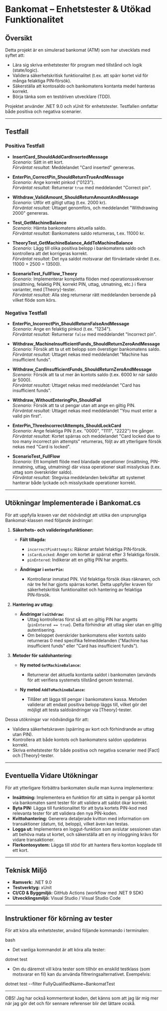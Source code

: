 # Bankomat – Enhetstester & Utökad Funktionalitet

## Översikt

Detta projekt är en simulerad bankomat (ATM) som har utvecklats med syftet att:
- Lära sig skriva enhetstester för program med tillstånd och logik (state/logic).
- Validera säkerhetskritisk funktionalitet (t.ex. att spärr kortet vid för många felaktiga PIN‑försök).
- Säkerställa att kontosaldo och bankomatens kontanta medel hanteras korrekt.
- Börja tänka som en testdriven utvecklare (TDD).

Projektet använder .NET 9.0 och xUnit för enhetstester. Testfallen omfattar både positiva och negativa scenarier.

---

## Testfall

### Positiva Testfall
- **InsertCard_ShouldAddCardInsertedMessage**  
  *Scenario:* Sätt in ett kort.  
  *Förväntat resultat:* Meddelandet "Card inserted" genereras.

- **EnterPin_CorrectPin_ShouldReturnTrueAndMessage**  
  *Scenario:* Ange korrekt pinkod ("0123").  
  *Förväntat resultat:* Returnerar `true` med meddelandet "Correct pin".

- **Withdraw_ValidAmount_ShouldReturnAmountAndMessage**  
  *Scenario:* Utför ett giltigt uttag (t.ex. 2000 kr).  
  *Förväntat resultat:* Uttaget genomförs, och meddelandet "Withdrawing 2000" genereras.

- **Test_GetMachineBalance**  
  *Scenario:* Hämta bankomatens aktuella saldo.  
  *Förväntat resultat:* Bankomatens saldo returneras, t.ex. 11000 kr.

- **TheoryTest_GetMachineBalance_AddToMachineBalance**  
  *Scenario:* Lägg till olika positiva belopp i bankomatens saldo och kontrollera att det korrigeras korrekt.  
  *Förväntat resultat:* Det nya saldot motsvarar det förväntade värdet (t.ex. 11000 + 2500 = 13500).

- **ScenarioTest_FullFlow_Theory**  
  *Scenario:* Implementerar kompletta flöden med operationssekvenser (insättning, felaktig PIN, korrekt PIN, uttag, utmatning, etc.) i flera varianter, med [Theory]-tester.  
  *Förväntat resultat:* Alla steg returnerar rätt meddelanden beroende på vilket flöde som körs.

### Negativa Testfall
- **EnterPin_IncorrectPin_ShouldReturnFalseAndMessage**  
  *Scenario:* Ange en felaktig pinkod (t.ex. "1234").  
  *Förväntat resultat:* Returnerar `false` med meddelandet "Incorrect pin".

- **Withdraw_MachineInsufficientFunds_ShouldReturnZeroAndMessage**  
  *Scenario:* Försök att ta ut ett belopp som överstiger bankomatens saldo.  
  *Förväntat resultat:* Uttaget nekas med meddelandet "Machine has insufficient funds".

- **Withdraw_CardInsufficientFunds_ShouldReturnZeroAndMessage**  
  *Scenario:* Försök att ta ut mer än kontots saldo (t.ex. 6000 kr när saldo är 5000).  
  *Förväntat resultat:* Uttaget nekas med meddelandet "Card has insufficient funds".

- **Withdraw_WithoutEnteringPin_ShouldFail**  
  *Scenario:* Försök att ta ut pengar utan att ange en giltig PIN.  
  *Förväntat resultat:* Uttaget nekas med meddelandet "You must enter a valid pin first".

- **EnterPin_ThreeIncorrectAttempts_ShouldLockCard**  
  *Scenario:* Ange felaktiga PIN (t.ex. "0000", "1111", "2222") tre gånger.  
  *Förväntat resultat:* Kortet spärras och meddelandet "Card locked due to too many incorrect pin attempts" returneras, följt av att ytterligare försök nekas med "Card is locked".

- **ScenarioTest_FullFlow**  
  *Scenario:* Ett komplett flöde med blandade operationer (insättning, PIN-inmatning, uttag, utmatning) där vissa operationer skall misslyckas (t.ex. uttag som överskrider saldo).  
  *Förväntat resultat:* Stegvisa meddelanden bekräftar att systemet hanterar både lyckade och misslyckade operationer korrekt.

---

## Utökningar Implementerade i Bankomat.cs

För att uppfylla kraven var det nödvändigt att utöka den ursprungliga Bankomat-klassen med följande ändringar:

1. **Säkerhets- och valideringsfunktioner:**
   - **Fält tillagda:**  
     - `incorrectPinAttempts`: Räknar antalet felaktiga PIN‑försök.  
     - `isCardLocked`: Anger om kortet är spärrat efter 3 felaktiga försök.  
     - `pinEntered`: Indikerar att en giltig PIN har angetts.
   
   - **Ändringar i `enterPin`:**  
     - Kontrollerar inmatad PIN. Vid felaktiga försök ökas räknaren, och när tre fel har gjorts spärras kortet. Detta uppfyller kraven för säkerhetskritisk funktionalitet och hantering av felaktiga PIN‑försök.

2. **Hantering av uttag:**
   - **Ändringar i `withdraw`:**  
     - Uttag kontrolleras först så att en giltig PIN har angetts (`pinEntered == true`). Detta förhindrar att uttag sker utan en giltig autentisering.  
     - Om beloppet överskrider bankomatens eller kontots saldo returneras 0 med specifika felmeddelanden ("Machine has insufficient funds" eller "Card has insufficient funds").

3. **Metoder för saldohantering:**
   - **Ny metod `GetMachineBalance`:**  
     - Returnerar det aktuella kontanta saldot i bankomaten (används för att verifiera systemets tillstånd genom testerna).
   
   - **Ny metod `AddToMachineBalance`:**  
     - Tillåter att lägga till pengar i bankomatens kassa. Metoden validerar att endast positiva belopp läggs till, vilket gör det möjligt att testa saldoändringar via [Theory]-tester.

Dessa utökningar var nödvändiga för att:
- Validera säkerhetskraven (spärring av kort och förhindrande av uttag utan PIN).
- Kontrollera att både kontots och bankomatens saldon uppdateras korrekt.
- Skriva enhetstester för både positiva och negativa scenarier med [Fact] och [Theory]-tester.

---

## Eventuella Vidare Utökningar

För att ytterligare förbättra bankomaten skulle man kunna implementera:
- **Insättning:** Implementera en funktion för att sätta in pengar på kontot via bankomaten samt tester för att validera att saldot ökar korrekt.
- **Byta PIN:** Lägga till funktionalitet för att byta kortets PIN-kod med relevanta tester för att validera den nya PIN-koden.
- **Kvittohantering:** Generera detaljerade kvitton med information om transaktioner (datum, tid, belopp), vilket även kan testas.
- **Logga ut:** Implementera en loggut-funktion som avslutar sessionen utan att behöva mata ut kortet, och säkerställa att en ny inloggning krävs för vidare transaktioner.
- **Flerkontosystem:** Lägga till stöd för att hantera flera konton kopplade till ett kort.

---

## Teknisk Miljö

- **Ramverk:** .NET 9.0  
- **Testverktyg:** xUnit  
- **CI/CD & Byggmiljö:** GitHub Actions (workflow med .NET 9 SDK)  
- **Utvecklingsmiljö:** Visual Studio / Visual Studio Code

---

## Instruktioner för körning av tester

För att köra alla enhetstester, använd följande kommando i terminalen:

bash
- Det vanliga kommandot är att köra alla tester:

dotnet test


- Om du däremot vill köra tester som tillhör en enskild testklass (som motsvarar en fil) kan du använda filtreringsalternativet. Exempelvis:

dotnet test --filter FullyQualifiedName~BankomatTest




---

OBS! Jag har också kommenterat koden, det känns som att jag lär mig mer när jag gör det och för sennare referenser blir det lättare ocskå.